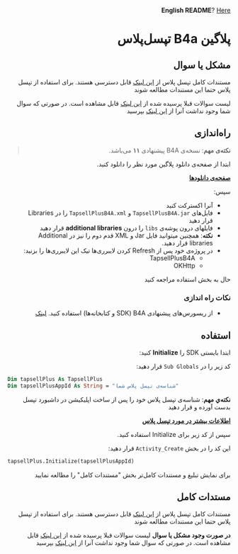 

<div dir='rtl'>

**English README**? [Here](https://github.com/tapsellorg/TapsellPlusSDK-B4APlugin/blob/main/README-EN.md)

# پلاگین B4a تپسل‌پلاس

## مشکل یا سوال

مستندات کامل تپسل پلاس از 
[این لینک](https://docs.tapsell.ir/plus-sdk/b4a/main/)
قابل دسترسی هستند. برای استفاده از تپسل پلاس حتما این مستندات مطالعه شوند


لیست سوالات قبلا پرسیده شده از [این لینک](https://github.com/tapsellorg/TapsellPlusSDK-B4APlugin/issues?q=is%3Aissue) قابل مشاهده است. در صورتی که سوال شما وجود نداشت آنرا از [این لینک](https://github.com/tapsellorg/TapsellPlusSDK-B4APlugin/issues/new) بپرسید

## راه‌اندازی

> **نکته‌ی مهم**:‌ نسخه‌ی B4A پیشنهادی **۱۱** می‌باشد.

ابتدا از صفحه‌ی دانلود پلاگین مورد نظر را دانلود کنید.


[**صفحه‌ی دانلودها**](https://github.com/tapsellorg/TapsellPlusSDK-B4APlugin/releases)

سپس:  
- آنرا اکسترکت کنید
- فایل‌های `TapsellPlusB4A.jar` و `TapsellPlusB4A.xml` را در Libraries قرار دهید
- فایلهای درون پوشه‌ی `libs` را درون **additional libraries** قرار دهید
- **نکته**: همچنین میتوانید فایل Jar و XML قدم دوم را نیز در Additional libraries قرار دهید.
- در پروژه‌ی خود پس از Refresh کردن لایبرری‌ها تیک این لایبرری‌ها را بزنید:
  - TapsellPlusB4A
  - OKHttp

حال به بخش استفاده مراجعه کنید


### نکات راه اندازی
- از ریسورس‌های پیشنهادی B4A (SDK و کتابخانه‌ها) استفاده کنید. [لینک](https://www.b4x.com/b4a.html)


## استفاده
ابتدا بایستی SDK را **Initialize** کنید:

کد زیر را در `Sub Globals` قرار دهید:

</div>

```vb
Dim tapsellPlus As TapsellPlus
Dim tapsellPlusAppId As String = "شناسه‌ی تپسل پلاس شما"
```

<div dir='rtl'>

**نکته‌ي مهم**: شناسه‌ی تپسل پلاس خود را پس از ساخت اپلیکیشن در داشبورد تپسل بدست آورده و قرار دهید

[**اطلاعات بیشتر در مورد تپسل پلاس**](https://tapsell.ir/tapsellplus/)

سپس از کد زیر برای Initialize استفاده کنید.

این کد را در بخش `Activity_Create` قرار دهید:


</div>


```vb
tapsellPlus.Initialize(tapsellPlusAppId)
```

<div dir='rtl'>

برای نمایش تبلیغ و مستندات کامل‌تر بخش "مستندات کامل" را مطالعه نمایید


## مستدات کامل


مستندات کامل تپسل پلاس از 
[این لینک](https://docs.tapsell.ir/plus-sdk/b4a/main/)
قابل دسترسی هستند. برای استفاده از تپسل پلاس حتما این مستندات مطالعه شوند

**در صورت وجود مشکل یا سوال** لیست سوالات قبلا پرسیده شده از [این لینک](https://github.com/tapsellorg/TapsellPlusSDK-B4APlugin/issues?q=is%3Aissue) قابل مشاهده است. در صورتی که سوال شما وجود نداشت آنرا از [این لینک](https://github.com/tapsellorg/TapsellPlusSDK-B4APlugin/issues/new) بپرسید

</div>
